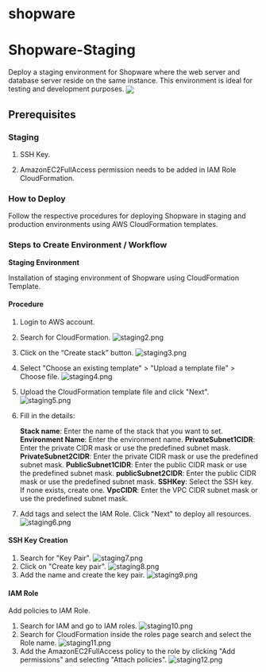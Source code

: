 # shopware

# Shopware-Staging

Deploy a staging environment for Shopware where the web server and database server reside on the same instance. This environment is ideal for testing and development purposes. 
<img align="center" src=https://github.com/wagento/shopware/blob/Staging/images/staging1.jpg>
## Prerequisites 

### Staging 

1. SSH Key. 

2. AmazonEC2FullAccess permission needs to be added in IAM Role CloudFormation. 

### How to Deploy 

Follow the respective procedures for deploying Shopware in staging and production environments using AWS CloudFormation templates. 

### Steps to Create Environment / Workflow 

**Staging Environment**

Installation of staging environment of Shopware using CloudFormation Template. 

#### Procedure 

1. Login to AWS account. 
2. Search for CloudFormation. 
![staging2.png](/images/sa-team/shopware/staging2.png)
3. Click on the “Create stack” button. 
![staging3.png](/images/sa-team/shopware/staging3.png)
4. Select "Choose an existing template" > "Upload a template file" > Choose file. 
![staging4.png](/images/sa-team/shopware/staging4.png)
5. Upload the CloudFormation template file and click "Next".
![staging5.png](/images/sa-team/shopware/staging5.png)
6. Fill in the details: 

	**Stack name**: Enter the name of the stack that you want to set. 
	**Environment Name**: Enter the environment name. 
	**PrivateSubnet1CIDR**: Enter the private CIDR mask or use the predefined subnet mask. 
	**PrivateSubnet2CIDR**: Enter the private CIDR mask or use the predefined subnet mask. 
	**PublicSubnet1CIDR**: Enter the public CIDR mask or use the predefined subnet mask. 
	**publicSubnet2CIDR**: Enter the public CIDR mask or use the predefined subnet mask. 
	**SSHKey**: Select the SSH key. If none exists, create one. 
	**VpcCIDR**: Enter the VPC CIDR subnet mask or use the predefined subnet mask. 
7. Add tags and select the IAM Role. Click "Next" to deploy all resources. 
![staging6.png](/images/sa-team/shopware/staging6.png)
#### SSH Key Creation
1. Search for "Key Pair".
![staging7.png](/images/sa-team/shopware/staging7.png)
2.	Click on "Create key pair".
![staging8.png](/images/sa-team/shopware/staging8.png)
3.	Add the name and create the key pair.
![staging9.png](/images/sa-team/shopware/staging9.png)
#### IAM Role
Add policies to IAM Role.
1.	Search for IAM and go to IAM roles.
![staging10.png](/images/sa-team/shopware/staging10.png)
2.	Search for CloudFormation inside the roles page search and select the Role name.
![staging11.png](/images/sa-team/shopware/staging11.png)
3.	Add the AmazonEC2FullAccess policy to the role by clicking "Add permissions" and selecting "Attach policies".
![staging12.png](/images/sa-team/shopware/staging12.png)
